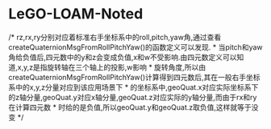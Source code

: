 # LeGO-LOAM-Noted



/* rz,rx,ry分别对应着标准右手坐标系中的roll,pitch,yaw角,通过查看createQuaternionMsgFromRollPitchYaw()的函数定义可以发现.
    * 当pitch和yaw角给负值后,四元数中的y和z会变成负值,x和w不受影响.由四元数定义可以知道,x,y,z是指旋转轴在三个轴上的投影,w影响
    * 旋转角度,所以由createQuaternionMsgFromRollPitchYaw()计算得到四元数后,其在一般右手坐标系中的x,y,z分量对应到该应用场景下
    * 的坐标系中,geoQuat.x对应实际坐标系下的z轴分量,geoQuat.y对应x轴分量,geoQuat.z对应实际的y轴分量,而由于rx和ry在计算四元数
    * 时给的是负值,所以geoQuat.y和geoQuat.z取负值,这样就等于没变
   */